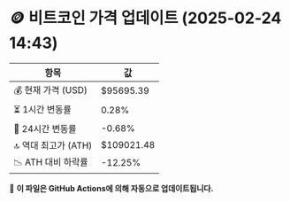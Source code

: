 # 🪙 비트코인 가격 업데이트 (2025-02-24 14:43)

| 항목                | 값 |
|--------------------|----------------|
| 💰 현재 가격 (USD) | $95695.39 |
| ⏳ 1시간 변동률    | 0.28% |
| 📆 24시간 변동률   | -0.68% |
| 🔝 역대 최고가 (ATH) | $109021.48 |
| 📉 ATH 대비 하락률 | -12.25% |

🔄 **이 파일은 GitHub Actions에 의해 자동으로 업데이트됩니다.**

